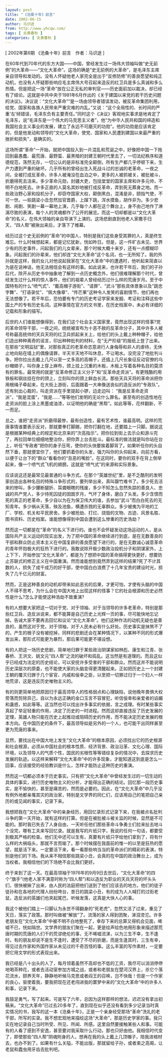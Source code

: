 ```yaml
---
layout: post
title: "《沧桑十年》前言"
date: 2002-06-15
author: 马识途
from: http://www.yhcqw.com/
tags: [ 炎黄春秋 ]
categories: [ 炎黄春秋 ]
---
```



[ 2002年第6期 《沧桑十年》前言　作者：马识途 ]


在60年代到70年代的东方大国——中国，曾经发生过一场伟大领袖叫做“史无前例”的大革命——“文化大革命”。这场的确是“史无前例的大革命”，是毛泽东主席亲自领导和发动的。没有人怀疑他老人家完全是出于“反修防修”的善良愿望和纯正动机，也没有人怀疑那些响应毛主席伟大号召起来造反的红卫兵是多么真诚和多么热情。但是把这一场“革命”放在公正无私的审判官——历史面前加以裁决，却已经有了结论。这就是中共中央于1981年6月作出的《关于建国以来党的若干历史问题的决议》。决议说：“文化大革命”“是一场由领导者错误发动，被反革命集团利用，给党、国家和各族人民带来严重灾难的内乱。”又说：“这个全局性的、长时间的严重‘左’倾错误，毛泽东负有主要责任。”同时这个《决议》客观地实事求是地肯定了毛泽东，说“毛泽东是一个伟大的马克思主义者”，他“为中华人民共和国的缔造和我国社会主义事业的发展，建立了永远不可磨灭的功勋”。他的功勋是应该肯定的，但是他发动和领导的“文化大革命，使党、国家和人民遭到建国以来最严重的挫折和损失”，是确实的。


这场所谓“革命”一开始，就把中国投入到一片混乱和荒诞之中，好像把中国一下拖回到最愚蠢、最荒唐、最野蛮、最黑暗的封建王朝时代里去了，一切法纪秩序和道德规范，荡然无存，一切公认的是非标准完全颠倒，所有生产都几乎停顿下来，生产力遭到严重的破坏。几乎所有的曾经出生入死战斗过的忠诚的老革命，一夜之间，全被打成反革命，许多人被淹没在血泊之中，更多的人被抓被关，被批被斗，折磨得死去活来。多少革命元勋，封疆大吏，包括堂堂的国家主席和许多元帅，不明不白地死去。许多正直的人莫名其妙地被打成反革命，弄到死无葬身之地。而一些政治野心家和投机分子，却窃夺国家大权，颠倒黑白，混淆是非，颐指气使，不可一世。—些跳梁小丑忽然加官晋爵，上蹿下跳，浑水摸鱼，胡作非为。多少悲剧、闹剧、笑剧一幕一幕地上演，几乎每个人都在这个舞台上，身不由己地作了淋漓尽致的表演，每个人的灵魂都作了公开的展览。而这一切却都是以“文化大革命”的名义，在伟大领袖的亲自导演下上演的。这场悲剧直到他老人家撒手归天，“四人帮”被揪出来后，才落下了帷幕。


经历过这个史无前例的“革命”的中国人，特别是我们这些身受其罪的人，真是终生难忘。什么时候想起来，都是记忆犹新，恍如昨日。但是，这一件旷古未见、世界少有的历史事件，问起我们的儿女辈来，那个时候大概十来岁，还有一点模糊印象。问起我们的孙辈来，他们却连“文化大革命”这个名词，也一无所知了。我的外孙就是这样，我的女儿对他说起我家在“文化大革命”中的遭遇时，他听起来简直以为是在说神话，他无法相信会有这样的事。如此说来，也许若干年后，我们的子孙后代，除开从历史书中抽象地了解到一点历史概念外，他们很难理解那个时代，曾经发生过什么样的惊人事件，他们的祖辈人曾经经历过什么样的荒唐岁月。至于中国特有的什么“喷气式”、“戴高帽子游街”、“请罪”、“武斗”那些具体景象以及“跳忠字舞”、“打语录仗”、“佩大像章”、“传芒果”这种令人发笑的喜剧情节，他们再也无法想像了。若干年后，恐怕要有专门的历史考证学家来发掘、考证和注释这些中国土产的专有历史名词。这种事情在官方的文书里，在历史档案中，未必有详细的记载和形象的描写。


后世的人们谁能想像得到，在我们这个社会主义国家里，竟然出现这样的怪事?党的革命领导干部，一夜之间，统统被宣布为十恶不赦的反革命分子，其中许多人被号称最高统帅的天兵天将的红卫兵抓起来关上，给他们的头上戴上种种帽子，给他们造出种种离奇的谣言，印出种种批判的材料，在“无产阶级”的报纸上登了出来。在那些“文明监狱”里，对那些真正的老革命恣意进行人身侮辱和非人的虐待，无休止地向贴在墙上的偶像请罪，半天半天地不叫休息，不让喝水。没完没了地批判斗争。把你拉出去戴上几尺以至一丈多高的高帽子，还插上几尺长象征反动官僚的乌纱帽翅子，叫你身上穿上麻布，颈上挂上沉重的木板，木板上写着各种名目的莫须有的罪名，最常用的就是“反革命修正主义分子”和“反革命走资派”。有更残酷的用铁板和钢丝挂在你的颈上，立刻叫你的颈上鲜血长流。那些天兵天将的革命派把你用根绳子牵起来，在大街上游街，后面跟着一大串像送丧似的造反派的“专政队”。还有别出心裁的，叫走资派在手里提起小锣，边走边叫： 
“我是反革命走资派”，“我是混蛋”，“我是……”等等他们发明的无论什么罪名。甚至有的创造性地在走资派的脸上涂上黑墨或油漆，以证明他的确是“黑帮”。如此等等，花样翻新，不一而足。


总之，谁把“走资派”折磨得最惨，最有创造性，最有艺术性，谁最高明。这样的荒唐事情谁要表示反对，那就要拳打脚踢，把你打翻在地，还要踏上一只脚。据说这是根据某种经典上的规定和北京来的“次高指示”。把你拉到街上去示众和游斗完了，再拉回单位细细地整治你，把你弄上台去批斗。最标准的做法就是叫你站在台上，听任“专政者”把你的身子压弯，使你的头快要挨着脚背了。如果听任你的头自然下垂，那就便宜你了，他们要抓着你的头发，强力叫你的头仰起来，向前方看，以便于让台下的“群众”看看你的“丑恶的嘴脸”。在这同时，要你的双手在背上倒举起来，像一个喷气式飞机的翅膀。这就是“喷气式”的来源和实际景象。


应该说这还是最常见最普通的斗争方式。在那个“英雄世纪”里，是不乏酷刑的发明家创造出各种名目的特殊斗争形式的，要列举出来，真叫罄竹难书了。多少死去活来的惨叫，多少腰断腿折、耳聋眼瞎的残废，多少不知怎么忽然失踪的善良人、忠诚的共产党人，多少待死囚徒的囹圄岁月，气坏了身体，磨白了头发。多少含恨而死的真正的老革命，多少自以为在为保卫伟大的谁，去参加“武斗”而白白死去的无知青年。多少祸从天落，殃及池鱼，横遭杀戮的无辜群众。多少被夷为平地的工厂、学校、机关和平民房舍。多少被抢劫、打烂、烧毁的文物、古迹、风景名胜、图书资料、历史档案。谁能想像得到中国会遭到这么惨重的历史浩劫？


然而这一切都是在“革命”的名义下进行的。谁也不会怀疑发动这场运动的人，是从国际共产主义运动的现实出发，为了把中国的革命继续进行到底，是在无数善良的干部和群众防止资本主义在中国复辟的善良愿望下进行的，是在无数诚心诚意革命的青年怀抱极大的狂热下进行的。我敢说除开极少数政治投机分子和阴谋家外，上上下下，开始参加“文化大革命”，都是为了想把中国的革命搞得更快更好，想要防止苏联式的修正主义在中国重演。然而谁能想到竟然弄到这样的结果?死了不计其数的人，损失了成千成万的好干部，使中国白白浪费了十几年宝贵的建设时光，损失了几千亿元的财富。


然而，正是这种善良的动机却带来如此恶劣的后果，才更可怕，才使有头脑的中国人不得不思考，为什么会在中国大地上出现这样的怪事？它的社会根源和历史必然性是什么?怎么才能使这种浩劫不致重演?


有的人想要大家把这一切对于党、对于领袖、对于当领导的许多老革命，特别是那些红卫兵、造反派说来，都不能算是自己历史上光辉一页的事，尽可能快地忘记掉。告诫大家不要再去回忆和议论“文化大革命”。他们这种作法的动机无疑也是善良的，虽然这对于党，对于领袖，对于人民未必有什么好处。历史事实是抹煞不了的，产生的根子没有被挖掉，同样的悲剧还会在某种情况下，以某种不同的形式爆发出来，那形式可能更为暴烈，那后果可能更不堪设想。


有的人把这一场历史悲剧，简单地归罪于某些政治阴谋家如林彪、康生和江青、张春桥、王洪文、姚文元“四人帮”之流的破坏和捣乱。这当然是有道理的。而且这似乎已经成为法定的历史结论，可以安抚许多受害的干部和群众。然而这并不能说明历史深层次的原委，也不能使大家的头脑变得更清醒起来。正如把历史上一个封建王朝的覆灭归罪于几个宦官、内戚和佞幸之臣，以至把一切罪过归于一个妇人一样地荒谬，这是违反历史唯物主义的。


有的则更简单地把原因归于最高领导人的性格弱点和心理缺陷，说他晚年畏惧大权旁落而剪除异己，自以为永远正确的金口玉言不容冒犯，听信佞幸和亲爱者的谄媚和蛊惑，如此等等。这当然也可以找出许多事实的依据，言之成理。有时某些事实真起了举足轻重的作用，决定了历史的一时进程。然而这却直接违反了历史发展的定理，英雄人物只能在历史上起推动或阻碍历史的作用，而不能决定历史发展的根本方向。在中国历史的条件下，最高领导如是另外的一个人，也可能干出同样甚至更为荒唐的事来。


显然，要找出在中国大地上发生“文化大革命”的根本原因，必须找出它的历史根源和社会根源，必须从中国社会的根本性质、经济背景、政治沿革、文化心理、国际环境，以及领导人的气质个性，国民的劣根性等等错综复杂的情况中，去探求历史发展的轨迹。以这样来解释“文化大革命”中的许多现象，才能知道这到底是怎么一回事，应该接受的经验教训是什么，怎样才能防止这种历史的重演。


然而这一切都必须本于历史事实。只有把“文化大革命”中曾经发生过的一切生动的具体的事实，进行历史唯物主义的分析，才能得出正确的结论。回忆那一段历史事实，是不愉快的，甚至是痛苦的，然而是必要的。因此，在“文化大革命”中几乎没有例外地都亲罹其灾的政治家，特别是文学界的同仁们，应该用自己的笔把自己亲历的或见闻的事实，记录下来。


我想把我在“文化大革命”中的亲身经历，用回忆录形式记录下来，在我被点名批判斗争的第一天开始，就有这样的打算。但是在被批被斗被关监的时候，显然是不可能的。那时我已失去了人身自由，一天听任他们那些革命斗争勇士们拉来扯去地斗个没完，哪有工夫来写回忆录。就是我写的片纸只字，我说的任何一句话，都要受到极其严格的检查。他们无中还可以生有，真要有片纸只字给他们拿到了，将有什么样的大祸临头，那就不言而喻了。那个时候摆在我面前的惟一的以至是狂热的愿望，就是活下来。一定要活下来，看一看那些响当当的革命派们的精彩的表演，特别是他们的下场。我从来不相信那些跳梁小丑，会真的在中国的政治舞台上，成为当权者。我相信他们的下场绝不会比我们更好。


终于来到了这一天。在最高领袖于1976年的9月9日去世后，“文化大革命”的四个“旗手”(他老人家不满意时称为“四人帮”)和以造反为职业的天兵天将的坏头头们，很快被揪了出来，由人民的法庭把他们送到了他们应该去的地方。他们的徒子徒孙和在各地的代理人纷纷垮台，昔日的跳梁小丑，有的成为人人喊打的过街老鼠，造反派的英雄们也夹起尾巴，听候发落，这真是大快人心的事。


我这个被他们踏上一只脚认为永世不得翻身的“死老虎”，忽然又活了过来，重见了天日，落实了政策。那时叫做被“解放”了。流落的家人得到团聚，涕泪滂沱。许多老朋友在“文化大革命”中被不明不白地整死了，幸存下来的总算又得机会见面，唏嘘不已，恍如隔世。文学界的朋友们聚在一起，更是绘声绘色地用形象来描述那荒唐时期的荒唐的人们干的荒谬绝伦的事，无不唏嘘流涕，以为三生不幸，生不逢时。有的朋友却说不是生不逢时，遭受了不尽的折磨，而是生逢其时，三生有幸，得见过去作家和外国作家从未见过的千奇百怪的事。这么丰富的写作素材，一定要把它用文学的形式表现出来。


我已经是八十出头的人了，每月领着虽然不高却也不低的工资，我尽可以消消停停地喝茶种花，或者去活动室参加方城之战，或者和老朋友在楚河汉界上，杀它个落花流水，颐养天年，静静地听候马克思或者阎王的召唤，岂不快哉！但是一个作家的良心，驱使着我，要我把现在还老闯进我的噩梦中来的“文化大革命“中的许多人和事，记录下来。


我鼓足勇气，写了起来。可是写了六年，总因为这样那样的想法，迟迟没有拿出初稿来。“文化大革命”已过去20多年了，直到现在似乎还没有看到多少记录当时真实情况的书，我写的这一本《沧桑十年》，正是一个亲身经受那场“革命”洗礼的老干部，所写的实录。我不想宏观地来描绘这场“大革命”，那是历史学家的事。我只实在地记录自己当时所受、所见、所闻、所感。这里自然要接触某些人和事。可能有的人看了感到不安逸，甚至要对我采取什么行动，那也只好由他。我相信时代变了，即使那些“四人帮”阴魂附身的人，想再在我的头上戴上几顶帽子，陪我进棺材去，也办不到了。如果有什么关隘，不能出版，那就留给子孙，或者束之高阁，让老鼠和蠹虫用牙齿去批判吧。


